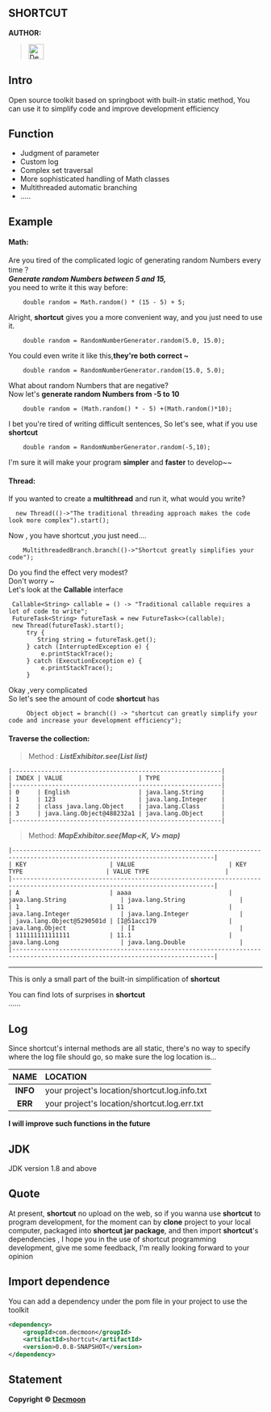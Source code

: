 
SHORTCUT
-


**AUTHOR:**
> [<img width="30px" title="Decmoon" src="https://avatars3.githubusercontent.com/u/51840843?s=400&u=d909c885dc61d75a2ca60c6d52c2315714d8bdfe&v=4"/>
](https://github.com/Decmoon)

Intro
-
Open source toolkit based on springboot with built-in static method,
You can use it to simplify code and improve development efficiency

Function
-
+ Judgment of parameter
+ Custom log
+ Complex set traversal
+ More sophisticated handling of Math classes
+ Multithreaded automatic branching
+ .....

Example
-
#### Math: 
Are you tired of the complicated logic of generating random Numbers every time？<br/>
**_Generate random Numbers between 5 and 15,_**<br/>
you need to write it this way before:
```
    double random = Math.random() * (15 - 5) + 5;
```
Alright, **shortcut** gives you a more convenient way, and you just need to use it.
```
    double random = RandomNumberGenerator.random(5.0, 15.0);
```
You could even write it like this,**they're both correct ~**
```
    double random = RandomNumberGenerator.random(15.0, 5.0);
```
What about random Numbers that are negative?<br/>
Now let's **generate random Numbers from -5 to 10**
```
    double random = (Math.random() * - 5) +(Math.random()*10);
```
I bet you're tired of writing difficult sentences,
So let's see, what if you use **shortcut**
```
    double random = RandomNumberGenerator.random(-5,10);
```
I'm sure it will make your program **simpler** and **faster** to develop~~

#### Thread: 

If you wanted to create a **multithread** and run it, what would you write?
```
  new Thread(()->"The traditional threading approach makes the code look more complex").start();

```
Now , you have shortcut ,you just need....
```
    MultithreadedBranch.branch(()->"Shortcut greatly simplifies your code");
```

Do you find the effect very modest?<br/>
Don't worry ~ <br/>
Let's look at the **Callable** interface
```
 Callable<String> callable = () -> "Traditional callable requires a lot of code to write";
 FutureTask<String> futureTask = new FutureTask<>(callable);
 new Thread(futureTask).start();
     try {
        String string = futureTask.get();
     } catch (InterruptedException e) {
         e.printStackTrace();
     } catch (ExecutionException e) {
         e.printStackTrace();
     }
```
Okay ,very complicated <br/> 
So let's see the amount of code **shortcut** has
```
     Object object = branch(() -> "shortcut can greatly simplify your code and increase your development efficiency");
```

#### Traverse the collection: 

> Method : **_ListExhibitor.see(List<E> list)_**
```
|----------------------------------------------------------|
| INDEX | VALUE                     | TYPE                 |
|----------------------------------------------------------|
| 0     | English                   | java.lang.String     |
| 1     | 123                       | java.lang.Integer    |
| 2     | class java.lang.Object    | java.lang.Class      |
| 3     | java.lang.Object@488232a1 | java.lang.Object     |
|----------------------------------------------------------|

```
>  Method: **_MapExhibitor.see(Map<K, V> map)_**
```
|------------------------------------------------------------------------------------------------------------------------------|
| KEY                       | VALUE                          | KEY TYPE                       | VALUE TYPE                     |
|------------------------------------------------------------------------------------------------------------------------------|
| A                         | aaaa                           | java.lang.String               | java.lang.String               |
| 1                         | 11                             | java.lang.Integer              | java.lang.Integer              |
| java.lang.Object@5290501d | [I@51acc179                    | java.lang.Object               | [I                             |
| 111111111111111           | 11.1                           | java.lang.Long                 | java.lang.Double               |
|------------------------------------------------------------------------------------------------------------------------------|

```
---

This is only a small part of the built-in simplification of **shortcut**

You can find lots of surprises in **shortcut**<br/>
......

Log
-
Since shortcut's internal methods are all static, 
there's no way to specify where the log file should go, so make sure the log location is...<br/>

NAME|LOCATION
:---:|:---
**INFO**|your project's location/shortcut.log.info.txt
**ERR**|your project's location/shortcut.log.err.txt

**I will improve such functions in the future**

JDK
-
JDK version 1.8 and above

Quote 
-
At present, **shortcut** no upload on the web, so if you wanna use **shortcut** to program development,
for the moment can by **clone** project to your local computer, 
packaged into **shortcut jar package**, and then import **shortcut**'s dependencies ,
I hope you in the use of shortcut programming development, give me some feedback,
I'm really looking forward to your opinion

Import dependence
-

You can add a dependency under the pom file in your project to use the toolkit

```xml
<dependency>
    <groupId>com.decmoon</groupId>
    <artifactId>shortcut</artifactId>
    <version>0.0.8-SNAPSHOT</version>
</dependency>
```


Statement
-

**Copyright © [Decmoon](https://github.com/Decmoon)**<br/>
